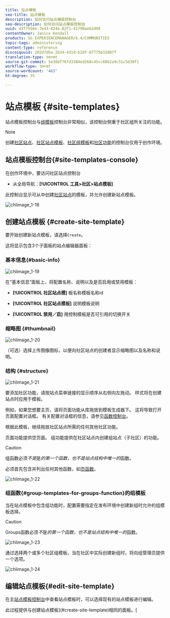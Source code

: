```yaml
---
title: 站点模板
seo-title: 站点模板
description: 如何访问站点模板控制台
seo-description: 如何访问站点模板控制台
uuid: d2f7556e-7e43-424e-82f1-41790aeb2d98
contentOwner: Janice Kendall
products: SG_EXPERIENCEMANAGER/6.4/COMMUNITIES
topic-tags: administering
content-type: reference
discoiquuid: 202d7dba-2b34-431d-b10f-87775632807f
translation-type: tm+mt
source-git-commit: 5e30bf76fd3304ed268c45cc8862a9c51c5d30f1
workflow-type: tm+mt
source-wordcount: '463'
ht-degree: 3%

---
```



# 站点模板 {#site-templates}

站点模板控制台与[组模板](tools-groups.md)控制台非常相似，该控制台侧重于社区组所关注的功能。

>[!NOTE]
>
>创建[社区站点](sites-console.md)、[社区站点模板](sites.md)、[社区组模板](tools-groups.md)和[社区功能](functions.md)的控制台仅用于创作环境。

## 站点模板控制台{#site-templates-console}

在创作环境中，要访问社区站点控制台

* 从全局导航：**[!UICONTROL 工具>社区>站点模板]**

此控制台显示可从中创建[社区站点](sites-console.md)的模板，并允许创建新站点模板。

![chlimage_1-18](assets/chlimage_1-18.png)

## 创建站点模板 {#create-site-template}

要开始创建新站点模板，请选择`Create`。

这将显示包含3个子面板的站点编辑器面板：

### 基本信息{#basic-info}

![chlimage_1-19](assets/chlimage_1-19.png)

在“基本信息”面板上，将配置名称、说明以及是否启用或禁用模板：

* **[!UICONTROL 社区站点模]**
板名称模板名称id

* **[!UICONTROL 社区站点模板]**
说明模板说明

* **[!UICONTROL 禁用／启]**
用控制模板是否可引用的切换开关

### 缩略图 {#thumbnail}

![chlimage_1-20](assets/chlimage_1-20.png)

（可选）选择上传图像图标，以便向社区站点的创建者显示缩略图以及名称和说明。

### 结构 {#structure}

![chlimage_1-21](assets/chlimage_1-21.png)

要添加社区功能，请按站点菜单链接的显示顺序从右侧向左拖动。 样式将在创建站点时应用于模板。

例如，如果您想要主页，请将页面功能从库拖放到模板生成器下。 这将导致打开页面配置对话框。 有关配置对话框的信息，请参见[函数控制台](functions.md)。

根据此模板，继续拖放社区站点所需的任何其他社区功能。

页面功能提供空页面。 组功能提供在社区站点内创建组站点（子社区）的功能。

>[!CAUTION]
>
>组函数必须&#x200B;*不是*&#x200B;是&#x200B;*的第一个函数，也不是站点结构中唯一的*&#x200B;函数。
>
>必须首先包含并列出任何其他函数，如[页函数](functions.md#page-function)。

![chlimage_1-22](assets/chlimage_1-22.png)

### 组函数{#group-templates-for-groups-function}的组模板

当在站点模板中包含组功能时，配置需要指定在发布环境中创建新组时允许的组模板选择。

>[!CAUTION]
>
>Groups函数必须&#x200B;*不*&#x200B;是&#x200B;*的第一个函数，也不是站点结构中唯一的*&#x200B;函数。

![chlimage_1-23](assets/chlimage_1-23.png)

通过选择两个或多个社区组模板，当在社区中实际创建新组时，将向组管理员提供一个选项。

![chlimage_1-24](assets/chlimage_1-24.png)

## 编辑站点模板{#edit-site-template}

在主[站点模板控制台](#site-templates-console)中查看站点模板时，可以选择现有的站点模板进行编辑。

此过程提供与创建站点模板](#create-site-template)相同的面板。[
